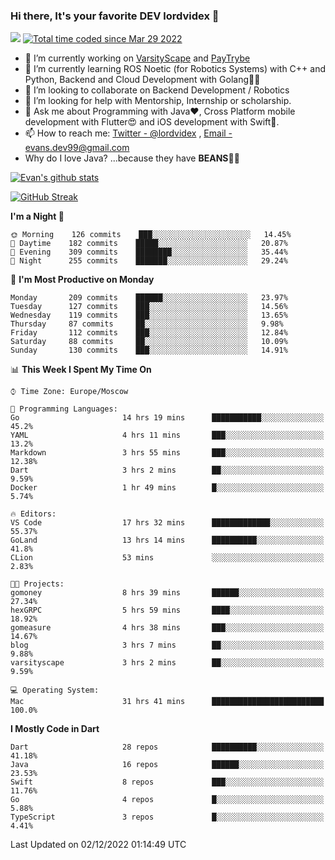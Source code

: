 ### Hi there, It's your favorite DEV lordvidex 👋
<img src="https://komarev.com/ghpvc/?username=lordvidex&label=Views&color=blue&style=plastic" /> <a href="https://wakatime.com/@0e56db35-d16b-410a-acc0-4085055304bf"><img src="https://wakatime.com/badge/user/0e56db35-d16b-410a-acc0-4085055304bf.svg" alt="Total time coded since Mar 29 2022" /></a>

- 🔭 I’m currently working on [VarsityScape](https://varsityscape.com) and [PayTrybe](https://www.paytrybe.com)
- 🌱 I’m currently learning ROS Noetic (for Robotics Systems) with C++ and Python, Backend and Cloud Development with Golang🧙🏼
- 👯 I’m looking to collaborate on Backend Development / Robotics
- 🤔 I’m looking for help with Mentorship, Internship or scholarship.
- 💬 Ask me about Programming with Java❤️, Cross Platform mobile development with Flutter😍 and iOS development with Swift🚀.
- 📫 How to reach me: [Twitter - @lordvidex](https://twitter.com/lordvidex) , [Email - evans.dev99@gmail.com](mailto:evans.dev99@gmail.com?body=Hello%20Evans,)
- Why do I love Java? ...because they have **BEANS**🤤😋

<div>
<!-- <a href="https://github.com/lordvidex">
  <img src="https://github-readme-stats.vercel.app/api/top-langs/?username=lordvidex&theme=light" />
</a>    -->
<!-- [![Top Langs](https://github-readme-stats.vercel.app/api/top-langs/?username=lordvidex)](https://github.com/lordvidex/)  -->
<a href="https://github.com/lordvidex">
 <img src="https://github-readme-stats.vercel.app/api?username=lordvidex&show_icons=true&theme=light&line_height=27" alt="Evan's github stats"/>
</a>
</div>

[![GitHub Streak](https://github-readme-streak-stats.herokuapp.com?user=lordvidex&theme=github-dark&hide_border=true)](https://git.io/streak-stats)

<!--
  <a href="https://github.com/iampawan/FlutterExampleApps">
    <img align="center" src="https://github-readme-stats.vercel.app/api/pin/?username=iampawan&repo=FlutterExampleApps&theme=light" />

  </a>
  <a href="https://github.com/iampawan/VelocityX">
   <img align="center" src="https://github-readme-stats.vercel.app/api/pin/?username=iampawan&repo=VelocityX&theme=light" />
  </a>
-->
<!--START_SECTION:waka-->
**I'm a Night 🦉** 

```text
🌞 Morning    126 commits    ███░░░░░░░░░░░░░░░░░░░░░░   14.45% 
🌆 Daytime    182 commits    █████░░░░░░░░░░░░░░░░░░░░   20.87% 
🌃 Evening    309 commits    ████████░░░░░░░░░░░░░░░░░   35.44% 
🌙 Night      255 commits    ███████░░░░░░░░░░░░░░░░░░   29.24%

```
📅 **I'm Most Productive on Monday** 

```text
Monday       209 commits    ██████░░░░░░░░░░░░░░░░░░░   23.97% 
Tuesday      127 commits    ███░░░░░░░░░░░░░░░░░░░░░░   14.56% 
Wednesday    119 commits    ███░░░░░░░░░░░░░░░░░░░░░░   13.65% 
Thursday     87 commits     ██░░░░░░░░░░░░░░░░░░░░░░░   9.98% 
Friday       112 commits    ███░░░░░░░░░░░░░░░░░░░░░░   12.84% 
Saturday     88 commits     ██░░░░░░░░░░░░░░░░░░░░░░░   10.09% 
Sunday       130 commits    ███░░░░░░░░░░░░░░░░░░░░░░   14.91%

```


📊 **This Week I Spent My Time On** 

```text
⌚︎ Time Zone: Europe/Moscow

💬 Programming Languages: 
Go                       14 hrs 19 mins      ███████████░░░░░░░░░░░░░░   45.2% 
YAML                     4 hrs 11 mins       ███░░░░░░░░░░░░░░░░░░░░░░   13.2% 
Markdown                 3 hrs 55 mins       ███░░░░░░░░░░░░░░░░░░░░░░   12.38% 
Dart                     3 hrs 2 mins        ██░░░░░░░░░░░░░░░░░░░░░░░   9.59% 
Docker                   1 hr 49 mins        █░░░░░░░░░░░░░░░░░░░░░░░░   5.74%

🔥 Editors: 
VS Code                  17 hrs 32 mins      █████████████░░░░░░░░░░░░   55.37% 
GoLand                   13 hrs 14 mins      ██████████░░░░░░░░░░░░░░░   41.8% 
CLion                    53 mins             ░░░░░░░░░░░░░░░░░░░░░░░░░   2.83%

🐱‍💻 Projects: 
gomoney                  8 hrs 39 mins       ██████░░░░░░░░░░░░░░░░░░░   27.34% 
hexGRPC                  5 hrs 59 mins       ████░░░░░░░░░░░░░░░░░░░░░   18.92% 
gomeasure                4 hrs 38 mins       ███░░░░░░░░░░░░░░░░░░░░░░   14.67% 
blog                     3 hrs 7 mins        ██░░░░░░░░░░░░░░░░░░░░░░░   9.88% 
varsityscape             3 hrs 2 mins        ██░░░░░░░░░░░░░░░░░░░░░░░   9.59%

💻 Operating System: 
Mac                      31 hrs 41 mins      █████████████████████████   100.0%

```

**I Mostly Code in Dart** 

```text
Dart                     28 repos            ██████████░░░░░░░░░░░░░░░   41.18% 
Java                     16 repos            ██████░░░░░░░░░░░░░░░░░░░   23.53% 
Swift                    8 repos             ███░░░░░░░░░░░░░░░░░░░░░░   11.76% 
Go                       4 repos             █░░░░░░░░░░░░░░░░░░░░░░░░   5.88% 
TypeScript               3 repos             █░░░░░░░░░░░░░░░░░░░░░░░░   4.41%

```



 Last Updated on 02/12/2022 01:14:49 UTC
<!--END_SECTION:waka-->
